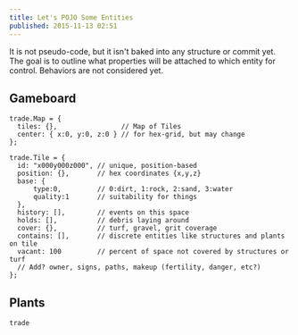 ```yaml
---
title: Let's POJO Some Entities
published: 2015-11-13 02:51
---
```


It is not pseudo-code, but it isn't baked into any structure or commit yet. The goal is to outline what properties will be attached to which entity for control. Behaviors are not considered yet.

## Gameboard

~~~
trade.Map = {
  tiles: {},                // Map of Tiles
  center: { x:0, y:0, z:0 } // for hex-grid, but may change
};

trade.Tile = {
  id: "x000y000z000", // unique, position-based
  position: {},       // hex coordinates {x,y,z}
  base: {             
      type:0,         // 0:dirt, 1:rock, 2:sand, 3:water
      quality:1       // suitability for things
  },
  history: [],        // events on this space
  holds: [],          // debris laying around
  cover: {},          // turf, gravel, grit coverage
  contains: [],       // discrete entities like structures and plants on tile
  vacant: 100         // percent of space not covered by structures or turf
  // Add? owner, signs, paths, makeup (fertility, danger, etc?)
};
~~~

## Plants

~~~
trade
~~~

